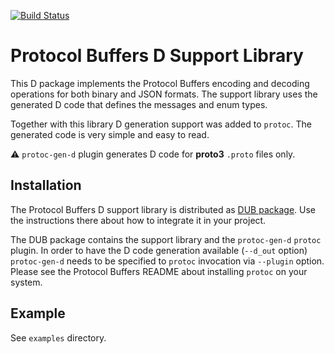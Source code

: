 [![Build Status](https://travis-ci.org/dcarp/protobuf-d.png)](https://travis-ci.org/dcarp/protobuf-d)

Protocol Buffers D Support Library
==================================

This D package implements the Protocol Buffers encoding and decoding
operations for both binary and JSON formats. The support library uses the
generated D code that defines the messages and enum types.

Together with this library D generation support was added to `protoc`. The
generated code is very simple and easy to read.

:warning: `protoc-gen-d` plugin generates D code for **proto3** `.proto`
files only.

Installation
------------

The Protocol Buffers D support library is distributed as
[DUB package](https://code.dlang.org/package-format?lang=json). Use the
instructions there about how to integrate it in your project.

The DUB package contains the support library and the `protoc-gen-d` `protoc`
plugin. In order to have the D code generation available (`--d_out` option)
`protoc-gen-d` needs to be specified to `protoc` invocation via `--plugin`
option. Please see the Protocol Buffers README about installing `protoc` on
your system.

Example
-------

See `examples` directory.
